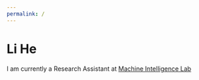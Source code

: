 ```yaml
---
permalink: /
---
```

# **Li He**
I am currently a Research Assistant at [Machine Intelligence Lab](https://milab.westlake.edu.cn/)
